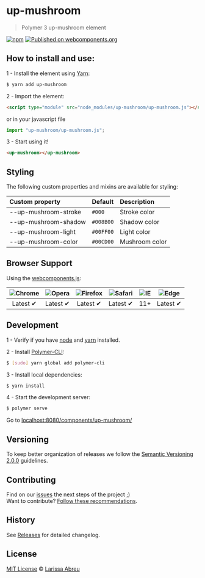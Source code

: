 # up-mushroom

> Polymer 3 up-mushroom element

[![npm](https://img.shields.io/npm/v/up-mushroom.svg)](https://www.npmjs.com/package/up-mushroom)
[![Published on webcomponents.org](https://img.shields.io/badge/webcomponents.org-published-blue.svg)](https://www.webcomponents.org/element/LarissaAbreu/up-mushroom)

## How to install and use:

1 - Install the element using [Yarn](http://yarn.io/):

```sh
$ yarn add up-mushroom
```

2 -  Import the element:

```html
<script type="module" src="node_modules/up-mushroom/up-mushroom.js"></script>
```

or in your javascript file

```js
import "up-mushroom/up-mushroom.js";
```

3 - Start using it!

<!--
```
<custom-element-demo>
  <template>
    <link rel="import" href="index.html">
    <next-code-block></next-code-block>
  </template>
</custom-element-demo>
```
-->

```html
<up-mushroom></up-mushroom>
```

## Styling

The following custom properties and mixins are available for styling:

Custom property           | Default                   | Description
:---                      |:---                       |:---
--up-mushroom-stroke      | `#000`                    | Stroke color
--up-mushroom-shadow      | `#008B00`                 | Shadow color
--up-mushroom-light       | `#00FF00`                 | Light color
--up-mushroom-color       | `#00CD00`                 | Mushroom color

## Browser Support

Using the [webcomponents.js](https://github.com/WebComponents/webcomponentsjs):

 ![Chrome](https://cdnjs.cloudflare.com/ajax/libs/browser-logos/39.2.2/chrome/chrome_48x48.png) | ![Opera](https://cdnjs.cloudflare.com/ajax/libs/browser-logos/39.2.2/opera/opera_48x48.png) | ![Firefox](https://cdnjs.cloudflare.com/ajax/libs/browser-logos/39.2.2/firefox/firefox_48x48.png) | ![Safari](https://cdnjs.cloudflare.com/ajax/libs/browser-logos/39.2.2/safari/safari_48x48.png) |![IE](https://cdnjs.cloudflare.com/ajax/libs/browser-logos/39.2.2/archive/internet-explorer_9-11/internet-explorer_9-11_48x48.png) |  ![Edge](https://cdnjs.cloudflare.com/ajax/libs/browser-logos/39.2.2/edge/edge_48x48.png) |
:---: | :---: | :---: | :---: | :---: | :---: |
Latest ✔ | Latest ✔ | Latest ✔ | Latest ✔ | 11+ | Latest ✔

## Development

1 - Verify if you have [node](http://nodejs.org/) and [yarn](http://yarn.io/) installed.

2 - Install [Polymer-CLI](https://www.polymer-project.org/1.0/docs/tools/polymer-cli):

```sh
$ [sudo] yarn global add polymer-cli
```

3 - Install local dependencies:

```sh
$ yarn install
```

4 - Start the development server:

```sh
$ polymer serve
```

Go to [localhost:8080/components/up-mushroom/](http://localhost:8080/components/up-mushroom/)

## Versioning

To keep better organization of releases we follow the [Semantic Versioning 2.0.0](http://semver.org/) guidelines.

## Contributing

Find on our [issues](https://github.com/LarissaAbreu/up-mushroom/issues/) the next steps of the project ;)
<br>
Want to contribute? [Follow these recommendations](https://github.com/LarissaAbreu/up-mushroom/blob/master/CONTRIBUTING.md).

## History

See [Releases](https://github.com/LarissaAbreu/up-mushroom/releases) for detailed changelog.

## License

[MIT License](https://github.com/LarissaAbreu/up-mushroom/blob/master/LICENSE.md) © [Larissa Abreu](https://github.com/orgs/LarissaAbreu/people)

